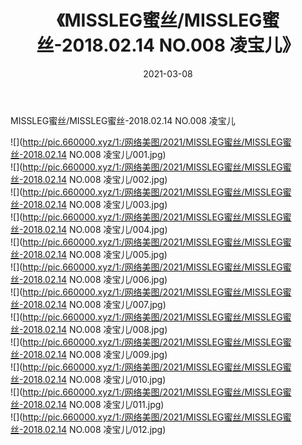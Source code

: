 ﻿---
layout: post
title:  《MISSLEG蜜丝/MISSLEG蜜丝-2018.02.14 NO.008 凌宝儿》
date:   2021-03-08
img: http://pic.660000.xyz/1:/网络美图/2021/MISSLEG蜜丝/MISSLEG蜜丝-2018.02.14 NO.008 凌宝儿/000.jpg
categories: [美女, 清纯, 唯美]
---

MISSLEG蜜丝/MISSLEG蜜丝-2018.02.14 NO.008 凌宝儿

 ![](http://pic.660000.xyz/1:/网络美图/2021/MISSLEG蜜丝/MISSLEG蜜丝-2018.02.14 NO.008 凌宝儿/001.jpg) <br>![](http://pic.660000.xyz/1:/网络美图/2021/MISSLEG蜜丝/MISSLEG蜜丝-2018.02.14 NO.008 凌宝儿/002.jpg) <br>![](http://pic.660000.xyz/1:/网络美图/2021/MISSLEG蜜丝/MISSLEG蜜丝-2018.02.14 NO.008 凌宝儿/003.jpg) <br>![](http://pic.660000.xyz/1:/网络美图/2021/MISSLEG蜜丝/MISSLEG蜜丝-2018.02.14 NO.008 凌宝儿/004.jpg) <br>![](http://pic.660000.xyz/1:/网络美图/2021/MISSLEG蜜丝/MISSLEG蜜丝-2018.02.14 NO.008 凌宝儿/005.jpg) <br>![](http://pic.660000.xyz/1:/网络美图/2021/MISSLEG蜜丝/MISSLEG蜜丝-2018.02.14 NO.008 凌宝儿/006.jpg) <br>![](http://pic.660000.xyz/1:/网络美图/2021/MISSLEG蜜丝/MISSLEG蜜丝-2018.02.14 NO.008 凌宝儿/007.jpg) <br>![](http://pic.660000.xyz/1:/网络美图/2021/MISSLEG蜜丝/MISSLEG蜜丝-2018.02.14 NO.008 凌宝儿/008.jpg) <br>![](http://pic.660000.xyz/1:/网络美图/2021/MISSLEG蜜丝/MISSLEG蜜丝-2018.02.14 NO.008 凌宝儿/009.jpg) <br>![](http://pic.660000.xyz/1:/网络美图/2021/MISSLEG蜜丝/MISSLEG蜜丝-2018.02.14 NO.008 凌宝儿/010.jpg) <br>![](http://pic.660000.xyz/1:/网络美图/2021/MISSLEG蜜丝/MISSLEG蜜丝-2018.02.14 NO.008 凌宝儿/011.jpg) <br>![](http://pic.660000.xyz/1:/网络美图/2021/MISSLEG蜜丝/MISSLEG蜜丝-2018.02.14 NO.008 凌宝儿/012.jpg) <br>